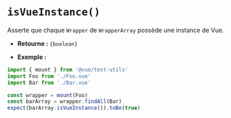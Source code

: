# `isVueInstance()`

Asserte que chaque `Wrapper` de `WrapperArray` possède une instance de Vue.

- **Retourne :** `{boolean}`

- **Exemple :**

```js
import { mount } from '@vue/test-utils'
import Foo from './Foo.vue'
import Bar from './Bar.vue'

const wrapper = mount(Foo)
const barArray = wrapper.findAll(Bar)
expect(barArray.isVueInstance()).toBe(true)
```
